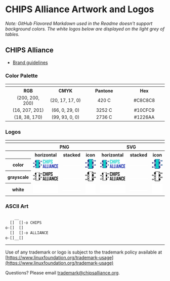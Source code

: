 # CHIPS Alliance Artwork and Logos

*Note: GitHub Flavored Markdown used in the Readme doesn't support background colors. The white logos below are displayed on the light grey of tables.*



## CHIPS Alliance

* [Brand guidelines](./chipsalliance/CHIPS_Alliance-Brand_guidelines.pdf)

### Color Palette

<table style="text-align:center">
	<tr>
		<th colspan=3>
	</tr>
		<th></th>
		<th width="150">RGB</th>
		<th width="150">CMYK</th>
		<th width="150">Pantone</th>
		<th width="150">Hex</th>
	</tr>
		<td><img src="./chipsalliance/other/C8C8C8.svg" width="20"></td>
		<td>(200, 200, 200)</td>
		<td>(20, 17, 17, 0)</td>
		<td>420 C</td>
		<td>#C8C8C8</td>
	</tr>
	</tr>
		<td><img src="./chipsalliance/other/10CFC9.svg" width="20"></td>
		<td>(16, 207, 201)</td>
		<td>(66, 0, 29, 0)</td>
		<td>3252 C</td>
		<td>#10CFC9</td>
	</tr>
	</tr>
		<td><img src="./chipsalliance/other/1226AA.svg" width="20"></td>
		<td>(18, 38, 170)</td>
		<td>(99, 93, 0, 0)</td>
		<td>2736 C</td>
		<td>#1226AA</td>
	</tr>

</table>

### Logos

<table>
    <tr>
    	<th colspan="7"></th>
    </tr>
    <tr>
        <th></th>
        <th colspan="3">PNG</th>
        <th colspan="3">SVG</th>
    </tr>
    <tr>
        <th></th>
        <th>horizontal</th>
        <th>stacked</th>
        <th>icon</th>
        <th>horizontal</th>
        <th>stacked</th>
        <th>icon</th>
    </tr>
    <tr>
        <th>color</th>
        <td><img src="./chipsalliance/CHIPS_Alliance-logo-horizontal-color.png" width="200"></td>
        <td><img src="./no_artwork_available.png" width="95"></td>
        <td><img src="./chipsalliance/CHIPS_Alliance-icon-color.png" width="75"></td>
        <td><img src="./chipsalliance/CHIPS_Alliance-logo-horizontal-color.svg" width="200"></td>
        <td><img src="./no_artwork_available.png" width="95"></td>
        <td><img src="./chipsalliance/CHIPS_Alliance-icon-color.svg" width="75"></td>
    </tr>
    <tr>
        <th>grayscale</th>
        <td><img src="./chipsalliance/CHIPS_Alliance-logo-horizontal-grayscale.png" width="200"></td>
        <td><img src="./no_artwork_available.png" width="95"></td>
        <td><img src="./chipsalliance/CHIPS_Alliance-icon-grayscale.png" width="75"></td>
        <td><img src="./chipsalliance/CHIPS_Alliance-logo-horizontal-grayscale.svg" width="200"></td>
        <td><img src="./no_artwork_available.png" width="95"></td>
        <td><img src="./chipsalliance/CHIPS_Alliance-icon-grayscale.svg" width="75"></td>
    </tr>
    <tr>
        <th>white</th>
        <td><img src="./chipsalliance/CHIPS_Alliance-logo-horizontal-white.png" width="200"></td>
        <td><img src="./no_artwork_available.png" width="95"></td>
        <td><img src="./chipsalliance/CHIPS_Alliance-icon-white.png" width="75"></td>
        <td><img src="./chipsalliance/CHIPS_Alliance-logo-horizontal-white.svg" width="200"></td>
        <td><img src="./no_artwork_available.png" width="95"></td>
        <td><img src="./chipsalliance/CHIPS_Alliance-icon-white.svg" width="75"></td>
    </tr>
</table>

### ASCII Art

```
    __
  []  []-o CHIPS
o-[]  []
  []  []-o ALLIANCE
o-[]__[]
```

---

Use of any trademark or logo is subject to the trademark policy available at [https://www.linuxfoundation.org/trademark-usage](https://www.linuxfoundation.org/trademark-usage)

Questions? Please email [trademark@chipsalliance.org](mailto:trademark@chipsalliance.org).
